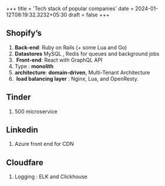 +++
title = 'Tech stack of popular companies'
date  = 2024-01-12T08:19:32.3232+05:30
draft = false
+++

## Shopify’s
1. **Back-end**: Ruby on Rails (+ some Lua and Go)
2. **Datastores** MySQL , Redis for queues and background jobs
3.  **Front-end**: React with GraphQL API
4. Type : **monolith**
5. **architecture**: **domain-driven**, Multi-Tenant Architecture  
6.  **load balancing layer** : Nginx, Lua, and OpenResty.
## Tinder
1. 500 microservice
## Linkedin 
1. Azure front end for CDN
## Cloudfare
1. Logging : ELK and Clickhouse
